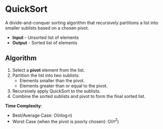 # QuickSort

A divide-and-conquer sorting algorithm that recursively partitions a list into smaller sublists based on a chosen pivot.

- **Input** - Unsorted list of elements
- **Output** - Sorted list of elements

## Algorithm

1. Select a **pivot** element from the list.
2. Partition the list into two sublists:
   - Elements smaller than the pivot.
   - Elements greater than or equal to the pivot.
3. Recursively apply QuickSort to the sublists.
4. Combine the sorted sublists and pivot to form the final sorted list.

**Time Complexity**:

- Best/Average Case: O($n \log n$)
- Worst Case (when the pivot is poorly chosen): O($n^2$)
